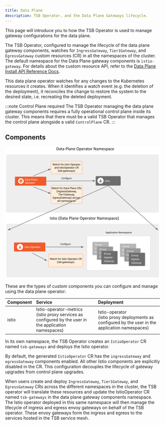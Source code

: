 ```yaml
---
title: Data Plane
description: TSB Operator, and the Data Plane Gateways lifecycle.
---
```


This page will introduce you to how the TSB Operator is used to manage gateway
configurations for the data plane.

The TSB Operator, configured to manage the lifecycle of the data plane gateway
components, watches for `IngressGateway`, `Tier1Gateway`, and `EgressGateway`
custom resources (CR) in all the namespaces of the cluster. The default
namespace for the Data Plane gateway components is `istio-gateway`. For details
about the custom resource API, refer to the
[Data Plane Install API Reference Docs](../../refs/install/dataplane/v1alpha1/spec).

This data plane operator watches for any changes to the Kubernetes resources it
creates. When it identifies a watch event (e.g. the deletion of the deployment),
it reconciles the change to restore the system to the desired state, i.e.
recreating the deleted deployment.

:::note Control Plane required
The TSB Operator managing the data plane gateway components requires a fully
operational control plane inside its cluster. This means that there must be a
valid TSB Operator that manages the control plane alongside a valid
`ControlPlane` CR.
:::

## Components

![drawing](../../assets/operator_data_plane.png)

These are the types of custom components you can configure and manage using the
data plane operator:

| Component     | Service              | Deployment           |
| :---          |    :----------       |          :---        |
| istio         | Istio-operator-metrics <br /> (istio proxy services as configured by the user in the application namespaces) | Istio-operator <br />(istio proxy deployments as configured by the user in the application namespaces) |

In its own namespace, the TSB Operator creates an `IstioOperator` CR named
`tsb-gateways` and deploys the Istio operator.

By default, the generated `IstioOperator` CR has the `ingressGateway` and
`egressGateway` components enabled. All other Istio components are explicitly
disabled in the CR. This configuration decouples the lifecycle of gateway
upgrades from control plane upgrades.

When users create and deploy `IngressGateway`, `Tier1Gateway`, and
`EgressGateway` CRs across the different namespaces in the cluster, the TSB
operator will translate these resources and update the IstioOperator CR named
`tsb-gateways` in the data plane gateway components namespace. The Istio
operator deployed in this same namespace will then manage the lifecycle of
ingress and egress envoy gateways on behalf of the TSB operator. These envoy
gateways form the ingress and egress to the services hosted in the TSB service
mesh.

